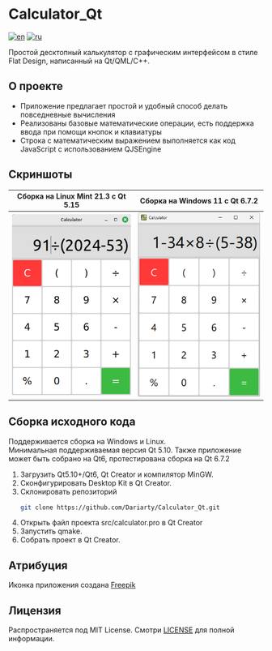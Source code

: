 # Calculator_Qt

[![en](https://img.shields.io/badge/lang-en-blue.svg)](https://github.com/Dariarty/Calculator_Qt/blob/main/README.md)
[![ru](https://img.shields.io/badge/lang-ru-red.svg)](https://github.com/Dariarty/Calculator_Qt/blob/main/README.ru.md)

Простой десктопный калькулятор с графическим интерфейсом в стиле Flat Design, написанный на Qt/QML/C++.

## О проекте

* Приложение предлагает простой и удобный способ делать повседневные вычисления
* Реализованы базовые математические операции, есть поддержка ввода при помощи кнопок и клавиатуры
* Строка с математическим выражением выполняется как код JavaScript с использованием QJSEngine

## Скриншоты

| Сборка на Linux Mint 21.3 с Qt 5.15 | Сборка на Windows 11 с Qt 6.7.2 |
| --- | --- |
![alt text](assets/screenshot_linuxmint.png) | ![alt text](assets/screenshot_windows11.png)

## Сборка исходного кода
Поддерживается сборка на Windows и Linux.</br>
Минимальная поддерживаемая версия Qt 5.10. Также приложение может быть собрано на Qt6, протестирована сборка на Qt 6.7.2 </br>

1.  Загрузить Qt5.10+/Qt6, Qt Creator и компилятор MinGW.</br>
3.  Сконфигурировать Desktop Kit в Qt Creator. </br>
4.  Склонировать репозиторий
     ```sh
     git clone https://github.com/Dariarty/Calculator_Qt.git
     ```
5.  Открыть файл проекта src/calculator.pro в Qt Creator</br>
6.  Запустить qmake.</br>
7.  Собрать проект в Qt Creator.</br>

## Атрибуция

Иконка приложения создана [Freepik](https://freepik.com)

## Лицензия

Распространяется под MIT License. Смотри [LICENSE](LICENSE) для полной информации.
